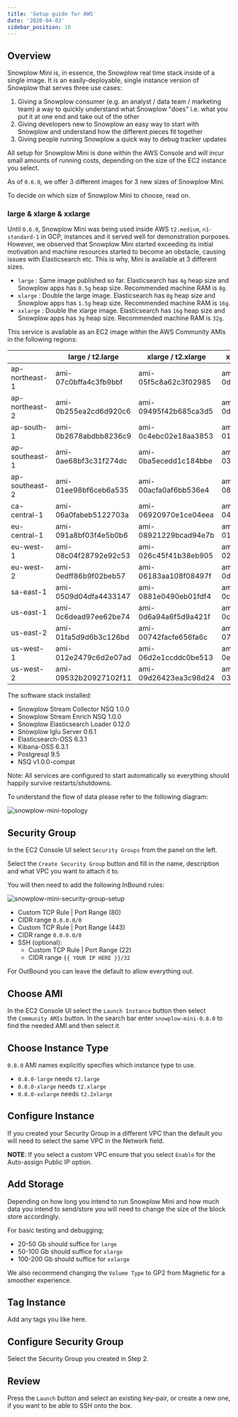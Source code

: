```yaml
---
title: 'Setup guide for AWS'
date: '2020-04-03'
sidebar_position: 10
---
```


## Overview

Snowplow Mini is, in essence, the Snowplow real time stack inside of a single image. It is an easily-deployable, single instance version of Snowplow that serves three use cases:

1. Giving a Snowplow consumer (e.g. an analyst / data team / marketing team) a way to quickly understand what Snowplow "does" i.e. what you put it at one end and take out of the other
2. Giving developers new to Snowplow an easy way to start with Snowplow and understand how the different pieces fit together
3. Giving people running Snowplow a quick way to debug tracker updates

All setup for Snowplow Mini is done within the AWS Console and will incur small amounts of running costs, depending on the size of the EC2 instance you select.

As of `0.6.0`, we offer 3 different images for 3 new sizes of Snowplow Mini.

To decide on which size of Snowplow Mini to choose, read on.

### [](https://github.com/snowplow/snowplow-mini/wiki/Setup-guide-AWS#large--xlarge--xxlarge)large & xlarge & xxlarge

Until `0.6.0`, Snowplow Mini was being used inside AWS `t2.medium`, `n1-standard-1` in GCP, instances and it served well for demonstration purposes. However, we observed that Snowplow Mini started exceeding its initial motivation and machine resources started to become an obstacle, causing issues with Elasticsearch etc. This is why, Mini is available at 3 different sizes.

- `large` : Same image published so far. Elasticsearch has `4g` heap size and Snowplow apps has `0.5g` heap size. Recommended machine RAM is `8g`.
- `xlarge` : Double the large image. Elasticsearch has `8g` heap size and Snowplow apps has `1.5g` heap size. Recommended machine RAM is `16g`.
- `xxlarge` : Double the xlarge image. Elasticsearch has `16g` heap size and Snowplow apps has `3g` heap size. Recommended machine RAM is `32g`.

This service is available as an EC2 image within the AWS Community AMIs in the following regions:

|                | large / t2.large      | xlarge / t2.xlarge    | xxlarge / t2.xxlarge  |
| -------------- | --------------------- | --------------------- | --------------------- |
| ap-northeast-1 | ami-07c0bffa4c3fb9bbf | ami-05f5c8a62c3f02985 | ami-0df9563f5866aa273 |
| ap-northeast-2 | ami-0b255ea2cd6d920c6 | ami-09495f42b685ca3d5 | ami-0ddad461c211a0583 |
| ap-south-1     | ami-0b2678abdbb8236c9 | ami-0c4ebc02e18aa3853 | ami-01b7f19d176b93332 |
| ap-southeast-1 | ami-0ae68bf3c31f274dc | ami-0ba5ecedd1c184bbe | ami-032f7b6ac10b3364c |
| ap-southeast-2 | ami-01ee98bf6ceb6a535 | ami-00acfa0af6bb536e4 | ami-08900acd0362ff596 |
| ca-central-1   | ami-06a0fabeb5122703a | ami-06920970e1ce04eea | ami-04a81a31c0dfcb73d |
| eu-central-1   | ami-091a8bf03f4e5b0b6 | ami-08921229bcad94e7b | ami-0184fcefb1c17aaab |
| eu-west-1      | ami-08c04f28792e92c53 | ami-026c45f41b38eb905 | ami-02d5feffe753f72ed |
| eu-west-2      | ami-0edff86b9f02beb57 | ami-06183aa108f08497f | ami-0d3ab77d06437f29b |
| sa-east-1      | ami-0509d04dfa4433147 | ami-0881e0490eb01fdf4 | ami-0c55b5a497eacb635 |
| us-east-1      | ami-0c6dead97ee62be74 | ami-0d6a94a6f5d9a421f | ami-0cf0138d9e7b884a7 |
| us-east-2      | ami-01fa5d9d6b3c126bd | ami-00742facfe656fa6c | ami-07fffab9bb4ded439 |
| us-west-1      | ami-012e2479c6d2e07ad | ami-06d2e1ccddc0be513 | ami-0e13f83e3369c07c5 |
| us-west-2      | ami-09532b20927102f11 | ami-09d26423ea3c98d24 | ami-0399692a82ff53f56 |

The software stack installed:

- Snowplow Stream Collector NSQ 1.0.0
- Snowplow Stream Enrich NSQ 1.0.0
- Snowplow Elasticsearch Loader 0.12.0
- Snowplow Iglu Server 0.6.1
- Elasticsearch-OSS 6.3.1
- Kibana-OSS 6.3.1
- Postgresql 9.5
- NSQ v1.0.0-compat

Note: All services are configured to start automatically so everything should happily survive restarts/shutdowns.

To understand the flow of data please refer to the following diagram:

![snowplow-mini-topology](images/snowplow-mini-topology.jpg)

## Security Group

In the EC2 Console UI select `Security Groups` from the panel on the left.

Select the `Create Security Group` button and fill in the name, description and what VPC you want to attach it to.

You will then need to add the following InBound rules:

![snowplow-mini-security-group-setup](images/security-groups-setup.png)

- Custom TCP Rule | Port Range (80)
- CIDR range `0.0.0.0/0`
- Custom TCP Rule | Port Range (443)
- CIDR range `0.0.0.0/0`
- SSH (optional):
  - Custom TCP Rule | Port Range (22)
  - CIDR range `{{ YOUR IP HERE }}/32`

For OutBound you can leave the default to allow everything out.

## Choose AMI

In the EC2 Console UI select the `Launch Instance` button then select the `Community AMIs` button. In the search bar enter `snowplow-mini-0.8.0` to find the needed AMI and then select it.

## Choose Instance Type

`0.8.0` AMI names explicitly specifies which instance type to use.

- `0.8.0-large` needs `t2.large`
- `0.8.0-xlarge` needs `t2.xlarge`
- `0.8.0-xxlarge` needs `t2.2xlarge`

## Configure Instance

If you created your Security Group in a different VPC than the default you will need to select the same VPC in the Network field.

**NOTE**: If you select a custom VPC ensure that you select `Enable` for the Auto-assign Public IP option.

## Add Storage

Depending on how long you intend to run Snowplow Mini and how much data you intend to send/store you will need to change the size of the block store accordingly.

For basic testing and debugging;

- 20-50 Gb should suffice for `large`
- 50-100 Gb should suffice for `xlarge`
- 100-200 Gb should suffice for `xxlarge`

We also recommend changing the `Volume Type` to GP2 from Magnetic for a smoother experience.

## Tag Instance

Add any tags you like here.

## Configure Security Group

Select the Security Group you created in Step 2.

## Review

Press the `Launch` button and select an existing key-pair, or create a new one, if you want to be able to SSH onto the box.

